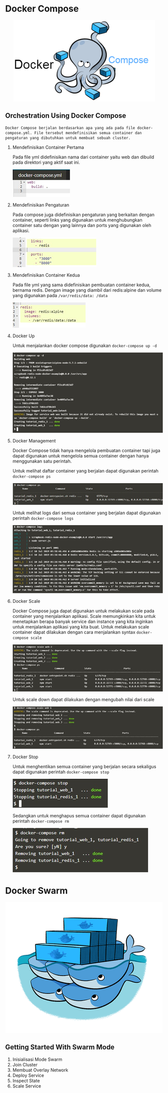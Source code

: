 # Docker Compose

<p align="center">
  <img src="compose/compose.png"/>
</p>

## Orchestration Using Docker Compose

	Docker Compose berjalan berdasarkan apa yang ada pada file docker-compose.yml. File tersebut mendefinisikan semua container dan pengaturan yang dibutuhkan untuk membuat sebuah cluster.

1. Mendefinisikan Container Pertama

	Pada file yml didefinisikan nama dari container yaitu web dan dibuild pada direktori  yang aktif saat ini.
	
	![01](compose/ss1.jpg)

2. Mendefinisikan Pengaturan
	
	Pada compose juga didefinisikan pengaturan yang berkaitan dengan container, seperti links yang digunakan untuk menghubungkan container satu dengan yang lainnya dan ports yang digunakan oleh aplikasi.
	
	![02](compose/ss2.jpg)

3. Mendefinisikan Container Kedua

	Pada file yml yang sama didefinisikan pembuatan container kedua, bernama redis. Dengan image yang diambil dari redis:alpine dan volume yang digunakan pada `/var/redis/data: /data`
	
	![03](compose/ss3.jpg)
	
4. Docker Up
	
	Untuk menjalankan docker compose digunakan `docker-compose up -d`
	
	![04](compose/ss4.jpg)
	
5. Docker Management
	
	Docker Compose tidak hanya mengelola pembuatan container tapi juga dapat digunakan untuk mengelola semua container dengan hanya menggunakan satu perintah.
	
	Untuk melihat daftar container yang berjalan dapat digunakan perintah `docker-compose ps`
	
	![05](compose/ss5.jpg)
	
	Untuk melihat logs dari semua container yang berjalan dapat digunakan perintah `docker-compose logs`
	
	![06](compose/ss6.jpg)
	
6. Docker Scale
	
	Docker Compose juga dapat digunakan untuk melakukan scale pada container yang menjalankan aplikasi. Scale memungkinkan kita untuk menetapkan berapa banyak service dan instance yang kita inginkan untuk menjalankan aplikasi yang kita buat.
	Untuk melakukan scale container dapat dilakukan dengan cara menjalankan syntax `docker-compose scale`
	
	![07](compose/ss7.jpg)
	
	Untuk scale down dapat dilakukan dengan mengubah nilai dari scale 
	
	![08](compose/ss8.jpg)
		
7. Docker Stop
	
	Untuk menghentikan semua container yang berjalan secara sekaligus dapat digunakan perintah `docker-compose stop`
	
	![09](compose/ss9.jpg)
	
	Sedangkan untuk menghapus semua container dapat digunakan perintah `docker-compose rm`
	
	![10](compose/ss10.jpg)

# Docker Swarm

<p align="center">
  <img src="swarm/swarm.png"/>
</p>

## Getting Started With Swarm Mode

1. Inisialisasi Mode Swarm
2. Join Cluster
3. Membuat Overlay Network
4. Deploy Service
5. Inspect State
6. Scale Service